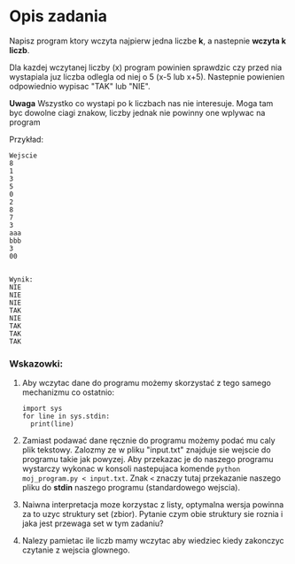 # Opis zadania


Napisz program ktory wczyta najpierw jedna liczbe **k**,
a nastepnie **wczyta k liczb**.

Dla kazdej wczytanej liczby (x) program powinien sprawdzic czy przed nia
wystapiala juz liczba odlegla od niej o 5 (x-5 lub x+5). Nastepnie powienien
odpowiednio wypisac "TAK" lub "NIE".

**Uwaga** Wszystko co wystapi po k liczbach nas nie interesuje. Moga tam byc dowolne
ciagi znakow, liczby jednak nie powinny one wplywac na program


Przykład:

```
Wejscie
8
1
3
5
0
2
8
7
3
aaa
bbb
3
00


Wynik:
NIE
NIE
NIE
TAK
NIE
TAK
TAK
TAK
```

### Wskazowki:

1. Aby wczytac dane do programu możemy skorzystać z tego samego mechanizmu co ostatnio:
    ```
    import sys
    for line in sys.stdin:
      print(line)
    ```

2. Zamiast podawać dane ręcznie do programu możemy podać mu caly plik tekstowy. Zalozmy
ze w pliku "input.txt" znajduje sie wejscie do programu takie jak powyzej. Aby przekazac
je do naszego programu wystarczy wykonac w konsoli nastepujaca komende `python moj_program.py < input.txt`. Znak `<` znaczy tutaj
przekazanie naszego pliku do **stdin** naszego programu (standardowego wejscia).

3. Naiwna interpretacja moze korzystac z listy, optymalna wersja powinna za to uzyc struktury set (zbior).
Pytanie czym obie struktury sie roznia i jaka jest przewaga set w tym zadaniu?

4. Nalezy pamietac ile liczb mamy wczytac aby wiedziec kiedy zakonczyc czytanie z wejscia glownego.
